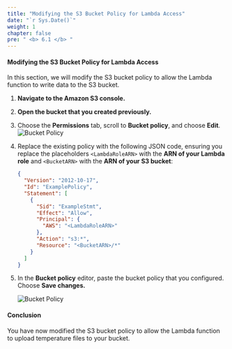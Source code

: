 ```yaml
---
title: "Modifying the S3 Bucket Policy for Lambda Access"
date: "`r Sys.Date()`"
weight: 1
chapter: false
pre: " <b> 6.1 </b> "
---
```


#### Modifying the S3 Bucket Policy for Lambda Access

In this section, we will modify the S3 bucket policy to allow the Lambda function to write data to the S3 bucket.

1. **Navigate to the Amazon S3 console.**
2. **Open the bucket that you created previously.**
3. Choose the **Permissions** tab, scroll to **Bucket policy**, and choose **Edit**.
   ![Bucket Policy](/images/6.modify/6.1.s3/01-s3.png)
4. Replace the existing policy with the following JSON code, ensuring you replace the placeholders `<LambdaRoleARN>` with the **ARN of your Lambda role** and `<BucketARN>` with the **ARN of your S3 bucket**:
    ```json
    {
      "Version": "2012-10-17",
      "Id": "ExamplePolicy",
      "Statement": [
        {
          "Sid": "ExampleStmt",
          "Effect": "Allow",
          "Principal": {
            "AWS": "<LambdaRoleARN>"
          },
          "Action": "s3:*",
          "Resource": "<BucketARN>/*"
        }
      ]
    }
5. In the **Bucket policy** editor, paste the bucket policy that you configured. Choose **Save changes.**
   
   ![Bucket Policy](/images/6.modify/6.1.s3/02-s3.png)


#### Conclusion

You have now modified the S3 bucket policy to allow the Lambda function to upload temperature files to your bucket.
